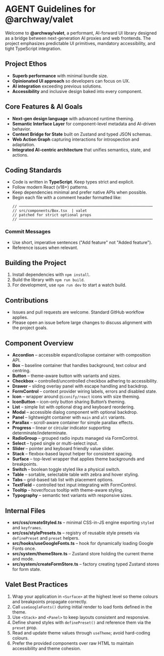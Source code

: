 # AGENT Guidelines for @archway/valet

Welcome to **@archway/valet**, a performant, AI-forward UI library designed as a bridge between next-generation AI proxies and web frontends. The project emphasizes predictable UI primitives, mandatory accessibility, and tight TypeScript integration.

## Project Ethos
- **Superb performance** with minimal bundle size.
- **Opinionated UI approach** so developers can focus on UX.
- **AI integration** exceeding previous solutions.
- **Accessibility** and inclusive design baked into every component.

## Core Features & AI Goals
- **Next-gen design language** with advanced runtime theming.
- **Semantic Interface Layer** for component-level metadata and AI-driven behavior.
- **Context Bridge for State** built on Zustand and typed JSON schemas.
- **Web Action Graph** capturing interactions for introspection and adaptation.
- **Integrated AI-centric architecture** that unifies semantics, state, and actions.

## Coding Standards
- Code is written in **TypeScript**. Keep types strict and explicit.
- Follow modern React (v18+) patterns.
- Keep dependencies minimal and prefer native APIs when possible.
- Begin each file with a comment header formatted like:
  ```
  // ─────────────────────────────────────────────────────────────
  // src/components/Box.tsx  | valet
  // patched for strict optional props
  // ─────────────────────────────────────────────────────────────
  ```

### Commit Messages
- Use short, imperative sentences ("Add feature" not "Added feature").
- Reference issues when relevant.

## Building the Project
1. Install dependencies with `npm install`.
2. Build the library with `npm run build`.
3. For development, use `npm run dev` to start a watch build.

## Contributions
- Issues and pull requests are welcome. Standard GitHub workflow applies.
- Please open an issue before large changes to discuss alignment with the project goals.

## Component Overview
- **Accordion** – accessible expand/collapse container with composition API.
- **Box** – baseline container that handles background, text colour and centring.
- **Button** – theme-aware button with variants and sizes.
- **Checkbox** – controlled/uncontrolled checkbox adhering to accessibility.
- **Drawer** – sliding overlay panel with escape handling and backdrop.
- **FormControl** – context provider wiring labels, errors and disabled state.
- **Icon** – wrapper around `@iconify/react` icons with size theming.
- **IconButton** – icon-only button sharing Button’s theming.
- **List** – simple list with optional drag and keyboard reordering.
- **Modal** – accessible dialog component with optional backdrop.
- **Panel** – lightweight container with `main` and `alt` variants.
- **Parallax** – scroll-aware container for simple parallax effects.
- **Progress** – linear or circular indicator supporting determinate/indeterminate.
- **RadioGroup** – grouped radio inputs managed via FormControl.
- **Select** – typed single or multi-select input.
- **Slider** – pointer and keyboard friendly value slider.
- **Stack** – flexbox-based layout helper for consistent spacing.
- **Surface** – top-level wrapper that applies theme backgrounds and breakpoints.
- **Switch** – boolean toggle styled like a physical switch.
- **Table** – sortable, selectable table with zebra and hover styling.
- **Tabs** – grid-based tab list with placement options.
- **TextField** – controlled text input integrating with FormControl.
- **Tooltip** – hover/focus tooltip with theme-aware styling.
- **Typography** – semantic text variants with responsive sizes.

## Internal Files
- **src/css/createStyled.ts** – minimal CSS-in-JS engine exporting `styled` and `keyframes`.
- **src/css/stylePresets.ts** – registry of reusable style presets via `definePreset` and `preset` helpers.
- **src/hooks/useGoogleFonts.ts** – hook for dynamically loading Google Fonts once.
- **src/system/themeStore.ts** – Zustand store holding the current theme and mode.
- **src/system/createFormStore.ts** – factory creating typed Zustand stores for form state.

## Valet Best Practices
1. Wrap your application in `<Surface>` at the highest level so theme colours and breakpoints propagate correctly.
2. Call `useGoogleFonts()` during initial render to load fonts defined in the theme.
3. Use `<Stack>` and `<Panel>` to keep layouts consistent and responsive.
4. Define shared styles with `definePreset()` and reference them via the `preset` prop.
5. Read and update theme values through `useTheme`; avoid hard-coding colours.
6. Prefer the provided components over raw HTML to maintain accessibility and theme cohesion.
